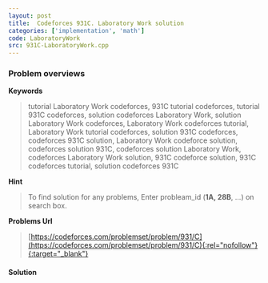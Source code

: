 ```yaml
---
layout: post
title:  Codeforces 931C. Laboratory Work solution
categories: ['implementation', 'math']
code: LaboratoryWork
src: 931C-LaboratoryWork.cpp
---
```

### **Problem overviews**

**Keywords**
> tutorial Laboratory Work codeforces, 931C tutorial codeforces, tutorial 931C codeforces, solution codeforces Laboratory Work, solution Laboratory Work codeforces, Laboratory Work codeforces tutorial, Laboratory Work tutorial codeforces, solution 931C codeforces, codeforces 931C solution, Laboratory Work codeforce solution, codeforces solution 931C, codeforces solution Laboratory Work, codeforces Laboratory Work solution, 931C codeforce solution, 931C codeforces tutorial, solution codeforces 931C

**Hint**
> To find solution for any problems, Enter probleam_id (**1A, 28B**, ...) on search box. 

**Problems Url**
> [https://codeforces.com/problemset/problem/931/C](https://codeforces.com/problemset/problem/931/C){:rel="nofollow"}{:target="_blank"}

#### **Solution**



